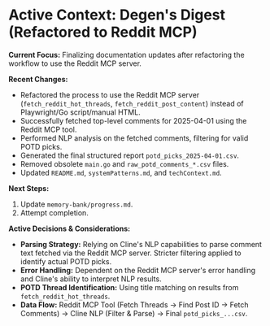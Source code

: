 # Active Context: Degen's Digest (Refactored to Reddit MCP)

**Current Focus:** Finalizing documentation updates after refactoring the workflow to use the Reddit MCP server.

**Recent Changes:**
-   Refactored the process to use the Reddit MCP server (`fetch_reddit_hot_threads`, `fetch_reddit_post_content`) instead of Playwright/Go script/manual HTML.
-   Successfully fetched top-level comments for 2025-04-01 using the Reddit MCP tool.
-   Performed NLP analysis on the fetched comments, filtering for valid POTD picks.
-   Generated the final structured report `potd_picks_2025-04-01.csv`.
-   Removed obsolete `main.go` and `raw_potd_comments_*.csv` files.
-   Updated `README.md`, `systemPatterns.md`, and `techContext.md`.

**Next Steps:**
1.  Update `memory-bank/progress.md`.
2.  Attempt completion.

**Active Decisions & Considerations:**
-   **Parsing Strategy:** Relying on Cline's NLP capabilities to parse comment text fetched via the Reddit MCP server. Stricter filtering applied to identify actual POTD picks.
-   **Error Handling:** Dependent on the Reddit MCP server's error handling and Cline's ability to interpret NLP results.
-   **POTD Thread Identification:** Using title matching on results from `fetch_reddit_hot_threads`.
-   **Data Flow:** Reddit MCP Tool (Fetch Threads -> Find Post ID -> Fetch Comments) -> Cline NLP (Filter & Parse) -> Final `potd_picks_...csv`.
